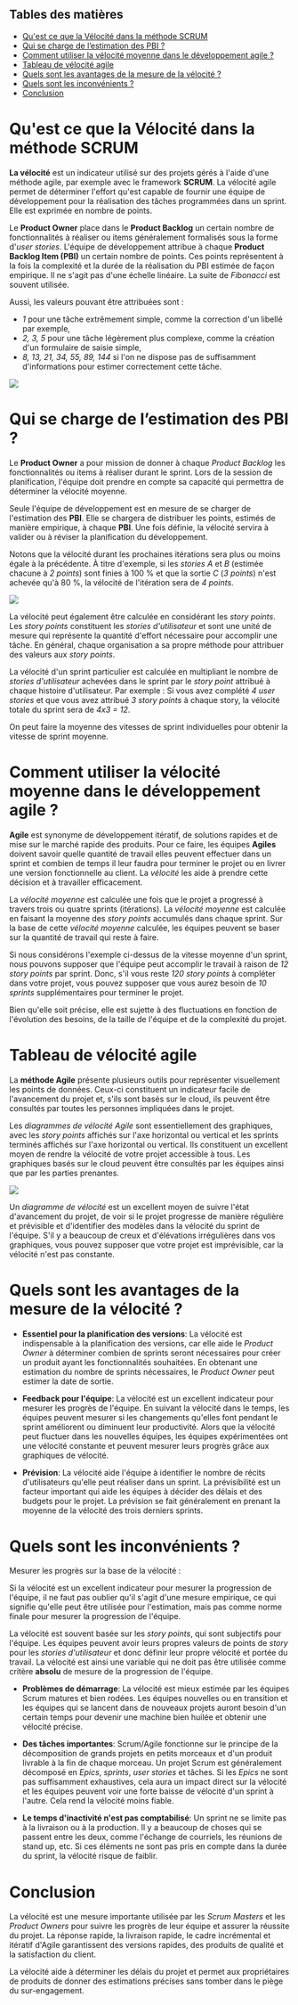 ## Tables des matières

- [Qu'est ce que la Vélocité dans la méthode SCRUM](#quest-ce-que-la-vélocité-dans-la-méthode-scrum)
- [Qui se charge de l’estimation des PBI ?](#qui-se-charge-de-lestimation-des-pbi-)
- [Comment utiliser la vélocité moyenne dans le développement agile ?](#comment-utiliser-la-vélocité-moyenne-dans-le-développement-agile-)
- [Tableau de vélocité agile](#tableau-de-vélocité-agile)
- [Quels sont les avantages de la mesure de la vélocité ?](#quels-sont-les-avantages-de-la-mesure-de-la-vélocité-)
- [Quels sont les inconvénients ?](#quels-sont-les-inconvénients-)
- [Conclusion](#conclusion)

# Qu'est ce que la Vélocité dans la méthode SCRUM

**La vélocité** est un indicateur utilisé sur des projets gérés à l'aide d'une méthode agile, par exemple avec le framework **SCRUM**. La vélocité agile permet de déterminer l'effort qu'est capable de fournir une équipe de développement pour la réalisation des tâches programmées dans un sprint. Elle est exprimée en nombre de points.

Le **Product Owner** place dans le **Product Backlog** un certain nombre de fonctionnalités à réaliser ou items généralement formalisés sous la forme d'*user stories*. L'équipe de développement attribue à chaque **Product Backlog Item (PBI)** un certain nombre de points. Ces points représentent à la fois la complexité et la durée de la réalisation du PBI estimée de façon empirique. Il ne s'agit pas d'une échelle linéaire. La suite de *Fibonacci* est souvent utilisée.

Aussi, les valeurs pouvant être attribuées sont :

- *1* pour une tâche extrêmement simple, comme la correction d'un libellé par exemple,
- *2, 3, 5* pour une tâche légèrement plus complexe, comme la création d'un formulaire de saisie simple,
- *8, 13, 21, 34, 55, 89, 144* si l'on ne dispose pas de suffisamment d'informations pour estimer correctement cette tâche.

![](../assets/what-is-velocity.png)

# Qui se charge de l’estimation des PBI ?

Le **Product Owner** a pour mission de donner à chaque *Product Backlog* les fonctionnalités ou items à réaliser durant le sprint. Lors de la session de planification, l'équipe doit prendre en compte sa capacité qui permettra de déterminer la vélocité moyenne.

Seule l'équipe de développement est en mesure de se charger de l'estimation des **PBI**. Elle se chargera de distribuer les points, estimés de manière empirique, à chaque **PBI**. Une fois définie, la vélocité servira à valider ou à réviser la planification du développement.

Notons que la vélocité durant les prochaines itérations sera plus ou moins égale à la précédente. À titre d'exemple, si les *stories A* et *B* (estimée chacune à *2 points*) sont finies à 100 % et que la sortie *C* (*3 points*) n'est achevée qu'à 80 %, la vélocité de l'itération sera de *4 points*.

![](../assets/what-is-velocity-2.png)

La vélocité peut également être calculée en considérant les *story points*. Les *story points* constituent les *stories d'utilisateur* et sont une unité de mesure qui représente la quantité d'effort nécessaire pour accomplir une tâche. En général, chaque organisation a sa propre méthode pour attribuer des valeurs aux *story points*.

La vélocité d'un sprint particulier est calculée en multipliant le nombre de *stories d'utilisateur* achevées dans le sprint par le *story point* attribué à chaque histoire d'utilisateur. Par exemple : Si vous avez complété *4 user stories* et que vous avez attribué *3 story points* à chaque story, la vélocité totale du sprint sera de *4x3 = 12*.

On peut faire la moyenne des vitesses de sprint individuelles pour obtenir la vitesse de sprint moyenne.

# Comment utiliser la vélocité moyenne dans le développement agile ?

**Agile** est synonyme de développement itératif, de solutions rapides et de mise sur le marché rapide des produits. Pour ce faire, les équipes **Agiles** doivent savoir quelle quantité de travail elles peuvent effectuer dans un sprint et combien de temps il leur faudra pour terminer le projet ou en livrer une version fonctionnelle au client. La *vélocité* les aide à prendre cette décision et à travailler efficacement.

La *vélocité moyenne* est calculée une fois que le projet a progressé à travers trois ou quatre sprints (itérations). La *vélocité moyenne* est calculée en faisant la moyenne des *story points* accumulés dans chaque sprint. Sur la base de cette *vélocité moyenne* calculée, les équipes peuvent se baser sur la quantité de travail qui reste à faire.

Si nous considérons l'exemple ci-dessus de la vitesse moyenne d'un sprint, nous pouvons supposer que l'équipe peut accomplir le travail à raison de *12 story points* par sprint. Donc, s'il vous reste *120 story points* à compléter dans votre projet, vous pouvez supposer que vous aurez besoin de *10 sprints* supplémentaires pour terminer le projet.

Bien qu'elle soit précise, elle est sujette à des fluctuations en fonction de l'évolution des besoins, de la taille de l'équipe et de la complexité du projet.

# Tableau de vélocité agile

La **méthode Agile** présente plusieurs outils pour représenter visuellement les points de données. Ceux-ci constituent un indicateur facile de l'avancement du projet et, s'ils sont basés sur le cloud, ils peuvent être consultés par toutes les personnes impliquées dans le projet.

Les *diagrammes de vélocité Agile* sont essentiellement des graphiques, avec les *story points* affichés sur l'axe horizontal ou vertical et les sprints terminés affichés sur l'axe horizontal ou vertical. Ils constituent un excellent moyen de rendre la vélocité de votre projet accessible à tous. Les graphiques basés sur le cloud peuvent être consultés par les équipes ainsi que par les parties prenantes.

![](../assets/chart.jpg)

Un *diagramme de vélocité* est un excellent moyen de suivre l'état d'avancement du projet, de voir si le projet progresse de manière régulière et prévisible et d'identifier des modèles dans la vélocité du sprint de l'équipe. S'il y a beaucoup de creux et d'élévations irrégulières dans vos graphiques, vous pouvez supposer que votre projet est imprévisible, car la vélocité n'est pas constante.

# Quels sont les avantages de la mesure de la vélocité ?

- **Essentiel pour la planification des versions**:
  La vélocité est indispensable à la planification des versions, car elle aide le *Product Owner* à déterminer combien de sprints seront nécessaires pour créer un produit ayant les fonctionnalités souhaitées. En obtenant une estimation du nombre de sprints nécessaires, le *Product Owner* peut estimer la date de sortie.

- **Feedback pour l'équipe**:
  La vélocité est un excellent indicateur pour mesurer les progrès de l'équipe. En suivant la vélocité dans le temps, les équipes peuvent mesurer si les changements qu'elles font pendant le sprint améliorent ou diminuent leur productivité. Alors que la vélocité peut fluctuer dans les nouvelles équipes, les équipes expérimentées ont une vélocité constante et peuvent mesurer leurs progrès grâce aux graphiques de vélocité.

- **Prévision**:
  La vélocité aide l'équipe à identifier le nombre de récits d'utilisateurs qu'elle peut réaliser dans un sprint. La prévisibilité est un facteur important qui aide les équipes à décider des délais et des budgets pour le projet. La prévision se fait généralement en prenant la moyenne de la vélocité des trois derniers sprints.

# Quels sont les inconvénients ?

Mesurer les progrès sur la base de la vélocité :

Si la vélocité est un excellent indicateur pour mesurer la progression de l'équipe, il ne faut pas oublier qu'il s'agit d'une mesure empirique, ce qui signifie qu'elle peut être utilisée pour l'estimation, mais pas comme norme finale pour mesurer la progression de l'équipe.

La vélocité est souvent basée sur les *story points*, qui sont subjectifs pour l'équipe. Les équipes peuvent avoir leurs propres valeurs de points de *story* pour les *stories d'utilisateur* et donc définir leur propre vélocité et portée du travail. La vélocité est ainsi une variable qui ne doit pas être utilisée comme critère **absolu** de mesure de la progression de l'équipe.

- **Problèmes de démarrage**:
  La vélocité est mieux estimée par les équipes Scrum matures et bien rodées. Les équipes nouvelles ou en transition et les équipes qui se lancent dans de nouveaux projets auront besoin d'un certain temps pour devenir une machine bien huilée et obtenir une vélocité précise.

- **Des tâches importantes**:
  Scrum/Agile fonctionne sur le principe de la décomposition de grands projets en petits morceaux et d'un produit livrable à la fin de chaque morceau. Un projet Scrum est généralement décomposé en *Epics*, *sprints*, *user stories* et tâches. Si les *Epics* ne sont pas suffisamment exhaustives, cela aura un impact direct sur la vélocité et les équipes peuvent voir une forte baisse de vélocité d'un sprint à l'autre. Cela rend la vélocité moins fiable.

- **Le temps d'inactivité n'est pas comptabilisé**:
  Un sprint ne se limite pas à la livraison ou à la production. Il y a beaucoup de choses qui se passent entre les deux, comme l'échange de courriels, les réunions de stand up, etc. Si ces éléments ne sont pas pris en compte dans la durée du sprint, la vélocité risque de faiblir.

# Conclusion

La vélocité est une mesure importante utilisée par les *Scrum Masters* et les *Product Owners* pour suivre les progrès de leur équipe et assurer la réussite du projet. La réponse rapide, la livraison rapide, le cadre incrémental et itératif d'Agile garantissent des versions rapides, des produits de qualité et la satisfaction du client.

La vélocité aide à déterminer les délais du projet et permet aux propriétaires de produits de donner des estimations précises sans tomber dans le piège du sur-engagement.